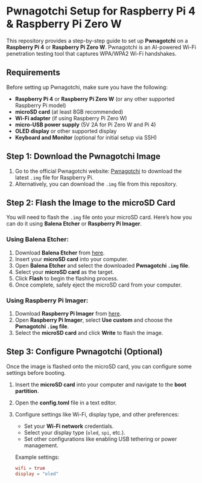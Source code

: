 # Pwnagotchi Setup for Raspberry Pi 4 & Raspberry Pi Zero W

This repository provides a step-by-step guide to set up **Pwnagotchi** on a **Raspberry Pi 4** or **Raspberry Pi Zero W**. Pwnagotchi is an AI-powered Wi-Fi penetration testing tool that captures WPA/WPA2 Wi-Fi handshakes.

## Requirements

Before setting up Pwnagotchi, make sure you have the following:
- **Raspberry Pi 4** or **Raspberry Pi Zero W** (or any other supported Raspberry Pi model)
- **microSD card** (at least 8GB recommended)
- **Wi-Fi adapter** (if using Raspberry Pi Zero W)
- **micro-USB power supply** (5V 2A for Pi Zero W and Pi 4)
- **OLED display** or other supported display
- **Keyboard and Monitor** (optional for initial setup via SSH)

## Step 1: Download the Pwnagotchi Image

1. Go to the official Pwnagotchi website: [Pwnagotchi](https://pwnagotchi.ai/) to download the latest `.img` file for Raspberry Pi.
2. Alternatively, you can download the `.img` file from this repository.

## Step 2: Flash the Image to the microSD Card

You will need to flash the `.img` file onto your microSD card. Here’s how you can do it using **Balena Etcher** or **Raspberry Pi Imager**.

### Using **Balena Etcher**:
1. Download **Balena Etcher** from [here](https://www.balena.io/etcher/).
2. Insert your **microSD card** into your computer.
3. Open **Balena Etcher** and select the downloaded **Pwnagotchi `.img` file**.
4. Select your **microSD card** as the target.
5. Click **Flash** to begin the flashing process.
6. Once complete, safely eject the microSD card from your computer.

### Using **Raspberry Pi Imager**:
1. Download **Raspberry Pi Imager** from [here](https://www.raspberrypi.org/software/).
2. Open **Raspberry Pi Imager**, select **Use custom** and choose the **Pwnagotchi `.img` file**.
3. Select the **microSD card** and click **Write** to flash the image.

## Step 3: Configure Pwnagotchi (Optional)

Once the image is flashed onto the microSD card, you can configure some settings before booting.

1. Insert the **microSD card** into your computer and navigate to the **boot partition**.
2. Open the **config.toml** file in a text editor.
3. Configure settings like Wi-Fi, display type, and other preferences:
   - Set your **Wi-Fi network** credentials.
   - Select your display type (`oled`, `spi`, etc.).
   - Set other configurations like enabling USB tethering or power management.

   Example settings:
   ```toml
   wifi = true
   display = "oled"

